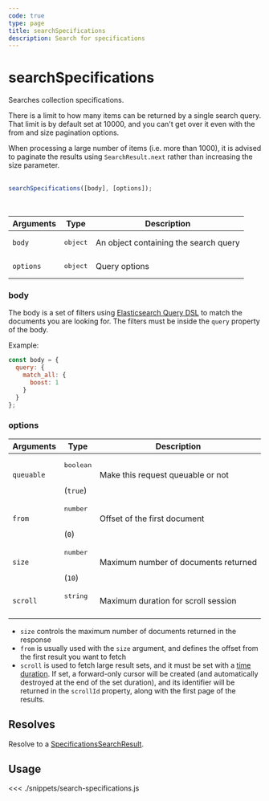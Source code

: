 ```yaml
---
code: true
type: page
title: searchSpecifications
description: Search for specifications
---
```


# searchSpecifications



Searches collection specifications.

There is a limit to how many items can be returned by a single search query.
That limit is by default set at 10000, and you can't get over it even with the from and size pagination options.

<div class="alert alert-info">
  When processing a large number of items (i.e. more than 1000), it is advised to paginate the results using <code>SearchResult.next</code> rather than increasing the size parameter.
</div>

<br/>

```javascript
searchSpecifications([body], [options]);
```

<br/>

| Arguments | Type              | Description                           |
| --------- | ----------------- | ------------------------------------- |
| `body`    | <pre>object</pre> | An object containing the search query |
| `options` | <pre>object</pre> | Query options                         |

### body

The body is a set of filters using [Elasticsearch Query DSL](https://www.elastic.co/guide/en/elasticsearch/reference/5.6/search-request-body.html) to match the documents you are looking for.
The filters must be inside the `query` property of the body.

Example:

```js
const body = {
  query: {
    match_all: {
      boost: 1
    }
  }
};
```

### options

| Arguments  | Type                            | Description                          |
| ---------- | ------------------------------- | ------------------------------------ |
| `queuable` | <pre>boolean</pre><br/>(`true`) | Make this request queuable or not    |
| `from`     | <pre>number</pre><br/>(`0`)     | Offset of the first document         |
| `size`     | <pre>number</pre><br/>(`10`)    | Maximum number of documents returned |
| `scroll`   | <pre>string</pre><br/>          | Maximum duration for scroll session  |

- `size` controls the maximum number of documents returned in the response
- `from` is usually used with the `size` argument, and defines the offset from the first result you want to fetch
- `scroll` is used to fetch large result sets, and it must be set with a [time duration](https://www.elastic.co/guide/en/elasticsearch/reference/5.6/common-options.html#time-units). If set, a forward-only cursor will be created (and automatically destroyed at the end of the set duration), and its identifier will be returned in the `scrollId` property, along with the first page of the results.

## Resolves

Resolve to a [SpecificationsSearchResult](/sdk/js/6/search-result).

## Usage

<<< ./snippets/search-specifications.js
